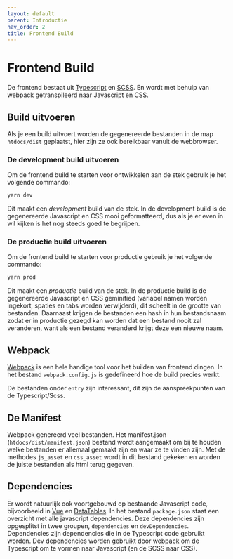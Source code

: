 ```yaml
---
layout: default
parent: Introductie
nav_order: 2
title: Frontend Build
---
```


# Frontend Build

De frontend bestaat uit [Typescript](../frontend/typescript.md) en [SCSS](../frontend/styles.md). En wordt met behulp van webpack getranspileerd naar Javascript en CSS.

## Build uitvoeren

Als je een build uitvoert worden de gegenereerde bestanden in de map `htdocs/dist` geplaatst, hier zijn ze ook bereikbaar vanuit de webbrowser.

### De development build uitvoeren

Om de frontend build te starten voor ontwikkelen aan de stek gebruik je het volgende commando:

```bash
yarn dev
```

Dit maakt een *development* build van de stek. In de development build is de gegenereerde Javascript en CSS mooi geformatteerd, dus als je er even in wil kijken is het nog steeds goed te begrijpen.

### De productie build uitvoeren

Om de frontend build te starten voor productie gebruik je het volgende commando:

```bash
yarn prod
```

Dit maakt een *productie* build van de stek. In de productie build is de gegenereerde Javascript en CSS geminified (variabel namen worden ingekort, spaties en tabs worden verwijderd), dit scheelt in de grootte van bestanden. Daarnaast krijgen de bestanden een hash in hun bestandsnaam zodat er in productie gezegd kan worden dat een bestand nooit zal veranderen, want als een bestand veranderd krijgt deze een nieuwe naam.

## Webpack

[Webpack](https://webpack.js.org/) is een hele handige tool voor het builden van frontend dingen. In het bestand `webpack.config.js` is gedefineerd hoe de build precies werkt.

De bestanden onder `entry` zijn interessant, dit zijn de aanspreekpunten van de Typescript/Scss.

## De Manifest

Webpack genereerd veel bestanden. Het manifest.json (`htdocs/dist/manifest.json`) bestand wordt aangemaakt om bij te houden welke bestanden er allemaal gemaakt zijn en waar ze te vinden zijn. Met de methodes `js_asset` en `css_asset` wordt in dit bestand gekeken en worden de juiste bestanden als html terug gegeven.

## Dependencies

Er wordt natuurlijk ook voortgebouwd op bestaande Javascript code, bijvoorbeeld in [Vue](../frontend/vue.md) en [DataTables](../onderdelen/datatables.md). In het bestand `package.json` staat een overzicht met alle javascript dependencies. Deze dependencies zijn opgesplitst in twee groupen, `dependencies` en `devDependencies`. Dependencies zijn dependencies die in de Typescript code gebruikt worden. Dev dependencies worden gebruikt door webpack om de Typescript om te vormen naar Javascript (en de SCSS naar CSS).
